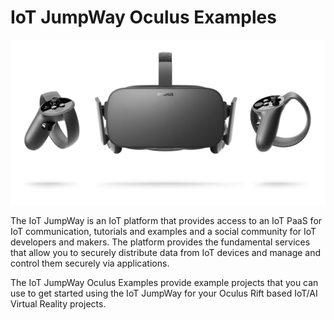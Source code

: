 # IoT JumpWay Oculus Examples

![IoT JumpWay Oculus Examples](Rift/images/oculus-rift.jpg)

The IoT JumpWay is an IoT platform that provides access to an IoT PaaS for IoT communication, tutorials and examples and a social community for IoT developers and makers. The platform provides the fundamental services that allow you to securely distribute data from IoT devices and manage and control them securely via applications.

The IoT JumpWay Oculus Examples provide example projects that you can use to get started using the IoT JumpWay for your Oculus Rift based IoT/AI Virtual Reality projects.
